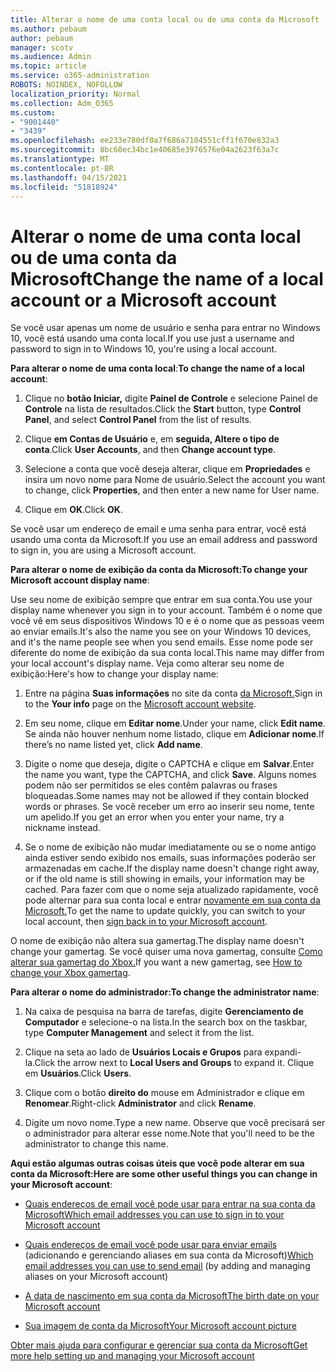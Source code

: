 ```yaml
---
title: Alterar o nome de uma conta local ou de uma conta da Microsoft
ms.author: pebaum
author: pebaum
manager: scotv
ms.audience: Admin
ms.topic: article
ms.service: o365-administration
ROBOTS: NOINDEX, NOFOLLOW
localization_priority: Normal
ms.collection: Adm_O365
ms.custom:
- "9001440"
- "3439"
ms.openlocfilehash: ee233e780df0a7f686a7104551cff1f670e832a3
ms.sourcegitcommit: 8bc60ec34bc1e40685e3976576e04a2623f63a7c
ms.translationtype: MT
ms.contentlocale: pt-BR
ms.lasthandoff: 04/15/2021
ms.locfileid: "51818924"
---
```

# <a name="change-the-name-of-a-local-account-or-a-microsoft-account"></a><span data-ttu-id="91138-102">Alterar o nome de uma conta local ou de uma conta da Microsoft</span><span class="sxs-lookup"><span data-stu-id="91138-102">Change the name of a local account or a Microsoft account</span></span>

<span data-ttu-id="91138-103">Se você usar apenas um nome de usuário e senha para entrar no Windows 10, você está usando uma conta local.</span><span class="sxs-lookup"><span data-stu-id="91138-103">If you use just a username and password to sign in to Windows 10, you're using a local account.</span></span> 

<span data-ttu-id="91138-104">**Para alterar o nome de uma conta local**:</span><span class="sxs-lookup"><span data-stu-id="91138-104">**To change the name of a local account**:</span></span>

1. <span data-ttu-id="91138-105">Clique no **botão Iniciar,** digite **Painel de Controle** e selecione Painel de **Controle** na lista de resultados.</span><span class="sxs-lookup"><span data-stu-id="91138-105">Click the **Start** button, type **Control Panel**, and select **Control Panel** from the list of results.</span></span>

2. <span data-ttu-id="91138-106">Clique **em Contas de Usuário** e, em **seguida, Altere o tipo de conta**.</span><span class="sxs-lookup"><span data-stu-id="91138-106">Click **User Accounts**, and then **Change account type**.</span></span>

3. <span data-ttu-id="91138-107">Selecione a conta que você deseja alterar, clique em **Propriedades** e insira um novo nome para Nome de usuário.</span><span class="sxs-lookup"><span data-stu-id="91138-107">Select the account you want to change, click **Properties**, and then enter a new name for User name.</span></span>

4. <span data-ttu-id="91138-108">Clique em **OK**.</span><span class="sxs-lookup"><span data-stu-id="91138-108">Click **OK**.</span></span>

<span data-ttu-id="91138-109">Se você usar um endereço de email e uma senha para entrar, você está usando uma conta da Microsoft.</span><span class="sxs-lookup"><span data-stu-id="91138-109">If you use an email address and password to sign in, you are using a Microsoft account.</span></span>

<span data-ttu-id="91138-110">**Para alterar o nome de exibição da conta da Microsoft:**</span><span class="sxs-lookup"><span data-stu-id="91138-110">**To change your Microsoft account display name**:</span></span>

<span data-ttu-id="91138-111">Use seu nome de exibição sempre que entrar em sua conta.</span><span class="sxs-lookup"><span data-stu-id="91138-111">You use your display name whenever you sign in to your account.</span></span> <span data-ttu-id="91138-112">Também é o nome que você vê em seus dispositivos Windows 10 e é o nome que as pessoas veem ao enviar emails.</span><span class="sxs-lookup"><span data-stu-id="91138-112">It's also the name you see on your Windows 10 devices, and it's the name people see when you send emails.</span></span> <span data-ttu-id="91138-113">Esse nome pode ser diferente do nome de exibição da sua conta local.</span><span class="sxs-lookup"><span data-stu-id="91138-113">This name may differ from your local account's display name.</span></span> <span data-ttu-id="91138-114">Veja como alterar seu nome de exibição:</span><span class="sxs-lookup"><span data-stu-id="91138-114">Here's how to change your display name:</span></span>

1. <span data-ttu-id="91138-115">Entre na página **Suas informações** no site da conta [da Microsoft.](https://account.microsoft.com/)</span><span class="sxs-lookup"><span data-stu-id="91138-115">Sign in to the **Your info** page on the [Microsoft account website](https://account.microsoft.com/).</span></span>

2. <span data-ttu-id="91138-116">Em seu nome, clique em **Editar nome**.</span><span class="sxs-lookup"><span data-stu-id="91138-116">Under your name, click **Edit name**.</span></span> <span data-ttu-id="91138-117">Se ainda não houver nenhum nome listado, clique em **Adicionar nome**.</span><span class="sxs-lookup"><span data-stu-id="91138-117">If there’s no name listed yet, click **Add name**.</span></span> 

3. <span data-ttu-id="91138-118">Digite o nome que deseja, digite o CAPTCHA e clique em **Salvar**.</span><span class="sxs-lookup"><span data-stu-id="91138-118">Enter the name you want, type the CAPTCHA, and click **Save**.</span></span> <span data-ttu-id="91138-119">Alguns nomes podem não ser permitidos se eles contêm palavras ou frases bloqueadas.</span><span class="sxs-lookup"><span data-stu-id="91138-119">Some names may not be allowed if they contain blocked words or phrases.</span></span> <span data-ttu-id="91138-120">Se você receber um erro ao inserir seu nome, tente um apelido.</span><span class="sxs-lookup"><span data-stu-id="91138-120">If you get an error when you enter your name, try a nickname instead.</span></span>

4. <span data-ttu-id="91138-121">Se o nome de exibição não mudar imediatamente ou se o nome antigo ainda estiver sendo exibido nos emails, suas informações poderão ser armazenadas em cache.</span><span class="sxs-lookup"><span data-stu-id="91138-121">If the display name doesn't change right away, or if the old name is still showing in emails, your information may be cached.</span></span> <span data-ttu-id="91138-122">Para fazer com que o nome seja atualizado rapidamente, você pode alternar para sua conta local e entrar [novamente em sua conta da Microsoft.](https://account.microsoft.com/)</span><span class="sxs-lookup"><span data-stu-id="91138-122">To get the name to update quickly, you can switch to your local account, then [sign back in to your Microsoft account](https://account.microsoft.com/).</span></span>

<span data-ttu-id="91138-123">O nome de exibição não altera sua gamertag.</span><span class="sxs-lookup"><span data-stu-id="91138-123">The display name doesn't change your gamertag.</span></span> <span data-ttu-id="91138-124">Se você quiser uma nova gamertag, consulte [Como alterar sua gamertag do Xbox.](https://support.xbox.com/id-ID/account-management/change-xbox-live-gamertag)</span><span class="sxs-lookup"><span data-stu-id="91138-124">If you want a new gamertag, see [How to change your Xbox gamertag](https://support.xbox.com/id-ID/account-management/change-xbox-live-gamertag).</span></span>

<span data-ttu-id="91138-125">**Para alterar o nome do administrador:**</span><span class="sxs-lookup"><span data-stu-id="91138-125">**To change the administrator name**:</span></span>

1. <span data-ttu-id="91138-126">Na caixa de pesquisa na barra de tarefas, digite **Gerenciamento de Computador** e selecione-o na lista.</span><span class="sxs-lookup"><span data-stu-id="91138-126">In the search box on the taskbar, type **Computer Management** and select it from the list.</span></span>

2. <span data-ttu-id="91138-127">Clique na seta ao lado de **Usuários Locais e Grupos** para expandi-la.</span><span class="sxs-lookup"><span data-stu-id="91138-127">Click the arrow next to **Local Users and Groups** to expand it.</span></span> <span data-ttu-id="91138-128">Clique em **Usuários**.</span><span class="sxs-lookup"><span data-stu-id="91138-128">Click **Users**.</span></span>

3. <span data-ttu-id="91138-129">Clique com o botão **direito do** mouse em Administrador e clique em **Renomear**.</span><span class="sxs-lookup"><span data-stu-id="91138-129">Right-click **Administrator** and click **Rename**.</span></span>

4. <span data-ttu-id="91138-130">Digite um novo nome.</span><span class="sxs-lookup"><span data-stu-id="91138-130">Type a new name.</span></span> <span data-ttu-id="91138-131">Observe que você precisará ser o administrador para alterar esse nome.</span><span class="sxs-lookup"><span data-stu-id="91138-131">Note that you'll need to be the administrator to change this name.</span></span>

<span data-ttu-id="91138-132">**Aqui estão algumas outras coisas úteis que você pode alterar em sua conta da Microsoft:**</span><span class="sxs-lookup"><span data-stu-id="91138-132">**Here are some other useful things you can change in your Microsoft account**:</span></span>

- [<span data-ttu-id="91138-133">Quais endereços de email você pode usar para entrar na sua conta da Microsoft</span><span class="sxs-lookup"><span data-stu-id="91138-133">Which email addresses you can use to sign in to your Microsoft account</span></span>](https://support.microsoft.com/help/4026162)

- <span data-ttu-id="91138-134">[Quais endereços de email você pode usar para enviar emails](https://support.microsoft.com/help/12407) (adicionando e gerenciando aliases em sua conta da Microsoft)</span><span class="sxs-lookup"><span data-stu-id="91138-134">[Which email addresses you can use to send email](https://support.microsoft.com/help/12407) (by adding and managing aliases on your Microsoft account)</span></span>

- [<span data-ttu-id="91138-135">A data de nascimento em sua conta da Microsoft</span><span class="sxs-lookup"><span data-stu-id="91138-135">The birth date on your Microsoft account</span></span>](https://support.microsoft.com/help/12411)

- [<span data-ttu-id="91138-136">Sua imagem de conta da Microsoft</span><span class="sxs-lookup"><span data-stu-id="91138-136">Your Microsoft account picture</span></span>](https://support.microsoft.com/help/4026790)

[<span data-ttu-id="91138-137">Obter mais ajuda para configurar e gerenciar sua conta da Microsoft</span><span class="sxs-lookup"><span data-stu-id="91138-137">Get more help setting up and managing your Microsoft account</span></span>](https://support.microsoft.com/hub/4294457/microsoft-account-help#manage-account)